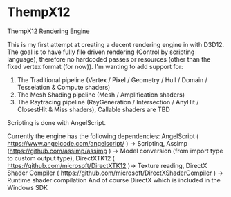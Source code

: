 # ThempX12
ThempX12 Rendering Engine

This is my first attempt at creating a decent rendering engine in with D3D12.
The goal is to have fully file driven rendering (Control by scripting language), therefore no hardcoded passes or resources (other than the fixed vertex format (for now)).
I'm wanting to add support for:
1. The Traditional pipeline (Vertex / Pixel / Geometry / Hull / Domain / Tesselation & Compute shaders)
2. The Mesh Shading pipeline (Mesh / Amplification shaders)
3. The Raytracing pipeline (RayGeneration / Intersection / AnyHit / ClosestHit & Miss shaders), Callable shaders are TBD

Scripting is done with AngelScript.

Currently the engine has the following dependencies:
AngelScript ( https://www.angelcode.com/angelscript/ ) -> Scripting,
Assimp (https://github.com/assimp/assimp ) -> Model conversion (from import type to custom output type),
DirectXTK12 ( https://github.com/microsoft/DirectXTK12 )-> Texture reading,
DirectX Shader Compiler ( https://github.com/microsoft/DirectXShaderCompiler ) -> Runtime shader compilation
And of course DirectX which is included in the Windows SDK